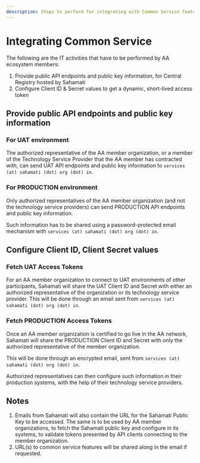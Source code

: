 ```yaml
---
description: Steps to perform for integrating with Common Service features
---
```


# Integrating Common Service

The following are the IT activities that have to be performed by AA ecosystem members:

1. Provide public API endpoints and public key information, for Central Registry hosted by Sahamati&#x20;
2. Configure Client ID & Secret values to get a dynamic, short-lived access token

## Provide public API endpoints and public key information

### For UAT environment

The authorized representative of the AA member organization, or a member of the Technology Service Provider that the AA member has contracted with, can send UAT API endpoints and public key information to `services (at) sahamati (dot) org (dot) in`.

### **For PRODUCTION environment**

Only authorized representatives of the AA member organization (and not the technology service providers) can send PRODUCTION API endpoints and public key information.

Such information has to be shared using a password-protected email mechanism with `services (at) sahamati (dot) org (dot) in`.

## **Configure Client ID, Client Secret values**

### **Fetch UAT Access Tokens**

For an AA member organization to connect to UAT environments of other participants, Sahamati will share the UAT Client ID and Secret with either an authorized representative of the organization or its technology service provider. This will be done through an email sent from `services (at) sahamati (dot) org (dot) in`.

### Fetch PRODUCTION Access Tokens

Once an AA member organization is certified to go live in the AA network, Sahamati will share the PRODUCTION Client ID and Secret with only the authorized representative of the member organization.

This will be done through an encrypted email, sent from `services (at) sahamati (dot) org (dot) in`.

Authorized representatives can then configure such information in their production systems, with the help of their technology service providers.



## Notes

1. Emails from Sahamati will also contain the URL for the Sahamati Public Key to be accessed. The same is to be used by AA member organizations, to fetch the Sahamati public key and configure in its systems, to validate tokens presented by API clients connecting to the member organization.
2. URL(s) to common service features will be shared along in the email if requested.
